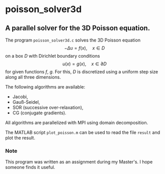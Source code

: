 # poisson_solver3d
## A parallel solver for the 3D Poisson equation.

The program `poisson_solver3d.c` solves the 3D Poisson equation
$$-\Delta u = f(x), \quad x\in D$$
on a box $D$ with Dirichlet boundary conditions
$$u(x) = g(x), \quad x\in\partial D$$
for given functions $f$, $g$. For this, $D$ is discretized using a uniform step size along all three dimensions.

The following algorithms are available:
- Jacobi,
- Gauß-Seidel,
- SOR (successive over-relaxation),
- CG (conjugate gradients).

All algorithms are parallelized with MPI using domain decomposition.

The MATLAB script `plot_poisson.m` can be used to read the file `result` and plot the result.

### Note
This program was written as an assignment during my Master's. I hope someone finds it useful.
